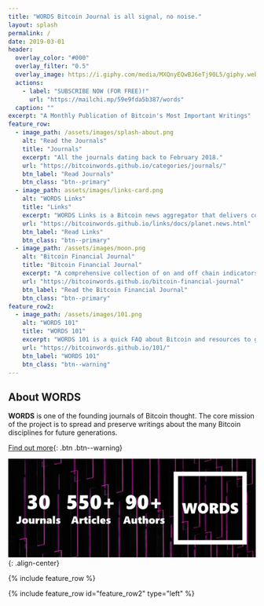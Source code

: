```yaml
---
title: "WORDS Bitcoin Journal is all signal, no noise."
layout: splash
permalink: /
date: 2019-03-01
header:
  overlay_color: "#000"
  overlay_filter: "0.5"
  overlay_image: https://i.giphy.com/media/MXQnyEQwBJ6eTj90L5/giphy.webp
  actions:
    - label: "SUBSCRIBE NOW (FOR FREE)!"
      url: "https://mailchi.mp/59e9fda5b387/words"
  caption: ""
excerpt: "A Monthly Publication of Bitcoin's Most Important Writings"
feature_row:
  - image_path: /assets/images/splash-about.png
    alt: "Read the Journals"
    title: "Journals"
    excerpt: "All the journals dating back to February 2018."
    url: "https://bitcoinwords.github.io/categories/journals/"
    btn_label: "Read Journals"
    btn_class: "btn--primary"
  - image_path: assets/images/links-card.png
    alt: "WORDS Links"
    title: "Links"
    excerpt: "WORDS Links is a Bitcoin news aggregator that delivers content via RSS + Lightning paywall."
    url: "https://bitcoinwords.github.io/links/docs/planet.news.html"
    btn_label: "Read Links"
    btn_class: "btn--primary"
  - image_path: /assets/images/moon.png
    alt: "Bitcoin Financial Journal"
    title: "Bitcoin Financial Journal"
    excerpt: "A comprehensive collection of on and off chain indicators and valuation models for Bitcoin."
    url: "https://bitcoinwords.github.io/bitcoin-financial-journal"
    btn_label: "Read the Bitcoin Financial Journal"
    btn_class: "btn--primary"
feature_row2:
  - image_path: /assets/images/101.png
    alt: "WORDS 101"
    title: "WORDS 101"
    excerpt: "WORDS 101 is a quick FAQ about Bitcoin and resources to get you started."
    url: "https://bitcoinwords.github.io/101/"
    btn_label: "WORDS 101"
    btn_class: "btn--warning"
---
```


## About WORDS 
**WORDS** is one of the founding journals of Bitcoin thought. The core mission of the project is to spread and preserve writings about the many Bitcoin disciplines for future generations.

[<i class="fas fa-book"></i> Find out more](https://bitcoinwords.github.io/about/){: .btn .btn--warning}

[![](https://raw.githubusercontent.com/bitcoinwords/bitcoinwords.github.io/master/assets/images/splash-stats.png)](https://bitcoinwords.github.io/categories/journals/){: .align-center}

{% include feature_row %}

{% include feature_row id="feature_row2" type="left" %}
